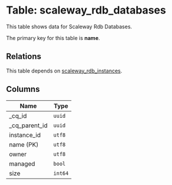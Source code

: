 # Table: scaleway_rdb_databases

This table shows data for Scaleway Rdb Databases.

The primary key for this table is **name**.

## Relations

This table depends on [scaleway_rdb_instances](scaleway_rdb_instances.md).

## Columns

| Name          | Type          |
| ------------- | ------------- |
|_cq_id|`uuid`|
|_cq_parent_id|`uuid`|
|instance_id|`utf8`|
|name (PK)|`utf8`|
|owner|`utf8`|
|managed|`bool`|
|size|`int64`|